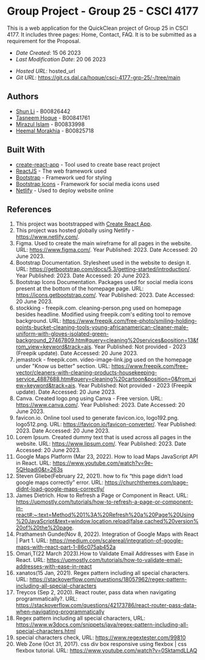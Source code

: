 <!--- The following README.md sample file was adapted from https://gist.github.com/PurpleBooth/109311bb0361f32d87a2#file-readme-template-md by Gabriella Mosquera for academic use --->
<!--- You may delete any comments in this sample README.md file. If needing to use as a .txt file then simply delete all comments, edit as needed, and save as a README.txt file --->

# Group Project - Group 25 - CSCI 4177

This is a web application for the QuickClean project of Group 25 in CSCI 4177. It includes three pages: Home, Contact, FAQ. It is to be submitted as a requirement for the Proposal.

- _Date Created_: 15 06 2023
- _Last Modification Date_: 20 06 2023

* _Hosted URL_: hosted_url
* _Git URL_: https://git.cs.dal.ca/hoque/csci-4177-grp-25/-/tree/main

## Authors

- [Shun Li](sh615496@dal.ca) - B00826442
- [Tasneem Hoque](ts562346@dal.ca) - B00841761
- [Mirazul Islam](mirazul.islam@dal.ca) - B00833998
- [Heemal Morakhia](heemal.morakhia@dal.ca) - B00825718

## Built With

<!--- Provide a list of the frameworks used to build this application, your list should include the name of the framework used, the url where the framework is available for download and what the framework was used for, see the example below --->

- [create-react-app](https://create-react-app.dev/) - Tool used to create base react project
- [ReactJS](https://react.dev/) - The web framework used
- [Bootstrap](https://getbootstrap.com/) - Framework ued for styling
- [Bootstrap Icons](https://icons.getbootstrap.com/) - Framework for social media icons used
- [Netlify](https://www.netlify.com/) - Used to deploy website online

## References

1. This project was bootstrapped with [Create React App](https://github.com/facebook/create-react-app).
2. This project was hosted globally using Netlify - https://www.netlify.com/.
3. Figma. Used to create the main wireframe for all pages in the website. URL: https://www.figma.com/. Year Published: 2023. Date Accessed: 20 June 2023.
4. Bootstrap Documentation. Stylesheet used in the website to design it. URL: https://getbootstrap.com/docs/5.3/getting-started/introduction/. Year Published: 2023. Date Accessed: 20 June 2023.
5. Bootstrap Icons Documentation. Packages used for social media icons present at the bottom of the homepage page. URL: https://icons.getbootstrap.com/. Year Published: 2023. Date Accessed: 20 June 2023.
6. stockking - freepik.com. cleaning-person.png used on homepage besides headline. Modified using freepik.com's editing tool to remove background. URL: https://www.freepik.com/free-photo/smiling-holding-points-bucket-cleaning-tools-young-africanamerican-cleaner-male-uniform-with-gloves-isolated-green-background_27467809.htm#query=cleaning%20services&position=13&from_view=keyword&track=ais. Year Published: Not provided - 2023 (Freepik update). Date Accessed: 20 June 2023.
7. jemastock - freepik.com. video-image-link.jpg used on the homepage under "Know us better" section. URL: https://www.freepik.com/free-vector/cleaners-with-cleaning-products-housekeeping-service_4887688.htm#query=cleaning%20cartoon&position=0&from_view=keyword&track=ais. Year Published: Not provided - 2023 (Freepik update). Date Accessed: 20 June 2023.
8. Canva. Created logo.png using Canva - Free version. URL: https://www.canva.com/. Year Published: 2023. Date Accessed: 20 June 2023.
9. favicon.io. Online tool used to generate favicon.ico, logo192.png. logo512.png. URL: https://favicon.io/favicon-converter/. Year Published: 2023. Date Accessed: 20 June 2023.
10. Lorem Ipsum. Created dummy text that is used across all pages in the website. URL: https://www.lipsum.com/. Year Published: 2023. Date Accessed: 20 June 2023.
11. Google Maps Platform (Mar 23, 2022). How to load Maps JavaScript API in React. URL: https://www.youtube.com/watch?v=9e-5QHpadi0&t=263s
12. Steven Gliebe(February 22, 2021). how to fix “this page didn’t load google maps correctly” error. URL: https://churchthemes.com/page-didnt-load-google-maps-correctly/
13. James Dietrich. How to Refresh a Page or Component in React. URL: https://upmostly.com/tutorials/how-to-refresh-a-page-or-component-in-react#:~:text=Method%201%3A%20Refresh%20a%20Page%20Using%20JavaScript&text=window.location.reload(false,cached%20version%20of%20the%20page.
14. Prathamesh Gunde(Nov 8, 2022). Integration of Google Maps with React | Part 1. URL: https://medium.com/scalereal/integration-of-google-maps-with-react-part-1-86c075ab452a
15. Omari,T(22 March 2023).How to Validate Email Addresses with Ease in React. URL: https://upmostly.com/tutorials/how-to-validate-email-addresses-with-ease-in-react
16. xanatos(15 Jan, 2021). Regex pattern including all special characters. URL: https://stackoverflow.com/questions/18057962/regex-pattern-including-all-special-characters
17. Treycos (Sep 2, 2020). React router, pass data when navigating programmatically?. URL: https://stackoverflow.com/questions/42173786/react-router-pass-data-when-navigating-programmatically
18. Regex pattern including all special characters, URL: https://www.w3docs.com/snippets/java/regex-pattern-including-all-special-characters.html
19. special characters check, URL: https://www.regextester.com/99810
20. Web Zone (Oct 31, 2017). css div box responsive using flexbox | css flexbox tutorial. URL: https://www.youtube.com/watch?v=0SktamdLLAQ
